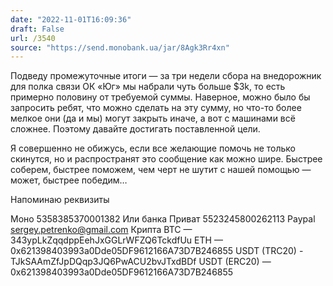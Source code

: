 ```yaml
---
date: "2022-11-01T16:09:36"
draft: False
url: /3540
source: "https://send.monobank.ua/jar/8Agk3Rr4xn"
---
```


Подведу промежуточные итоги — за три недели сбора на внедорожник для полка связи ОК «Юг» мы набрали чуть больше $3k, то есть примерно половину от требуемой суммы. Наверное, можно было бы запросить ребят, что можно сделать на эту сумму, но что-то более мелкое они (да и мы) могут закрыть иначе, а вот с машинами всё сложнее. Поэтому давайте достигать поставленной цели. 

Я совершенно не обижусь, если все желающие помочь не только скинутся, но и распространят это сообщение  как можно шире. Быстрее соберем, быстрее поможем, чем черт не шутит с нашей помощью — может, быстрее победим…

Напоминаю реквизиты

Моно 5358385370001382 
Или банка 
Приват 5523245800262113
Paypal sergey.petrenko@gmail.com
Крипта 
BTC — 343ypLkZqqdppEehJxGGLrWFZQ6TckdfUu
ETH — 0x621398403993a0Dde05DF9612166A73D7B246855
USDT (TRC20) - TJkSAAmZfJpDQqp3JQ6PwACU2bvJTxdBDf
USDT (ERC20) — 0x621398403993a0Dde05DF9612166A73D7B246855
